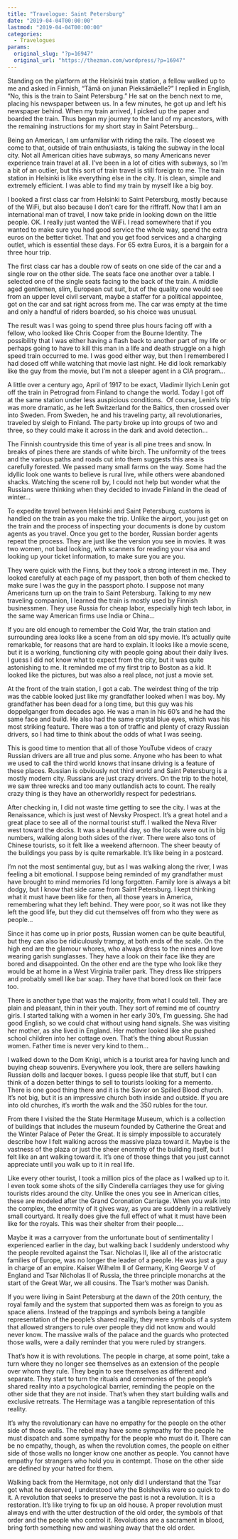 ```yaml
---
title: "Travelogue: Saint Petersburg"
date: "2019-04-04T00:00:00"
lastmod: "2019-04-04T00:00:00"
categories:
  - Travelogues
params:
  original_slug: "?p=16947"
  original_url: "https://thezman.com/wordpress/?p=16947"
---
```


Standing on the platform at the Helsinki train station, a fellow walked
up to me and asked in Finnish, “Tämä on junan Pieksämäelle?” I replied
in English, “No, this is the train to Saint Petersburg.” He sat on the
bench next to me, placing his newspaper between us. In a few minutes, he
got up and left his newspaper behind. When my train arrived, I picked up
the paper and boarded the train. Thus began my journey to the land of my
ancestors, with the remaining instructions for my short stay in Saint
Petersburg…

Being an American, I am unfamiliar with riding the rails. The closest we
come to that, outside of train enthusiasts, is taking the subway in the
local city. Not all American cities have subways, so many Americans
never experience train travel at all. I’ve been in a lot of cities with
subways, so I’m a bit of an outlier, but this sort of train travel is
still foreign to me. The train station in Helsinki is like everything
else in the city. It is clean, simple and extremely efficient. I was
able to find my train by myself like a big boy.

I booked a first class car from Helsinki to Saint Petersburg, mostly
because of the WiFi, but also because I don’t care for the riffraff. Now
that I am an international man of travel, I now take pride in looking
down on the little people. OK. I really just wanted the WiFi. I read
somewhere that if you wanted to make sure you had good service the whole
way, spend the extra euros on the better ticket. That and you get food
services and a charging outlet, which is essential these days. For 65
extra Euros, it is a bargain for a three hour trip.

The first class car has a double row of seats on one side of the car and
a single row on the other side. The seats face one another over a table.
I selected one of the single seats facing to the back of the train. A
middle aged gentlemen, slim, European cut suit, but of the quality one
would see from an upper level civil servant, maybe a staffer for a
political appointee, got on the car and sat right across from me. The
car was empty at the time and only a handful of riders boarded, so his
choice was unusual.

The result was I was going to spend three plus hours facing off with a
fellow, who looked like Chris Cooper from the Bourne Identity. The
possibility that I was either having a flash back to another part of my
life or perhaps going to have to kill this man in a life and death
struggle on a high speed train occurred to me. I was good either way,
but then I remembered I had dosed off while watching that movie last
night. He did look remarkably like the guy from the movie, but I’m not a
sleeper agent in a CIA program…

A little over a century ago, April of 1917 to be exact, Vladimir Ilyich
Lenin got off the train in Petrograd from Finland to change the world.
Today I got off at the same station under less auspicious conditions.
 Of course, Lenin’s trip was more dramatic, as he left Switzerland for
the Baltics, then crossed over into Sweden. From Sweden, he and his
traveling party, all revolutionaries, traveled by sleigh to Finland. The
party broke up into groups of two and three, so they could make it
across in the dark and avoid detection…

The Finnish countryside this time of year is all pine trees and snow. In
breaks of pines there are stands of white birch. The uniformity of the
trees and the various paths and roads cut into them suggests this area
is carefully forested. We passed many small farms on the way. Some had
the idyllic look one wants to believe is rural live, while others were
abandoned shacks. Watching the scene roll by, I could not help but
wonder what the Russians were thinking when they decided to invade
Finland in the dead of winter…

To expedite travel between Helsinki and Saint Petersburg, customs is
handled on the train as you make the trip. Unlike the airport, you just
get on the train and the process of inspecting your documents is done by
custom agents as you travel. Once you get to the border, Russian border
agents repeat the process. They are just like the version you see in
movies. It was two women, not bad looking, with scanners for reading
your visa and looking up your ticket information, to make sure you are
you.

They were quick with the Finns, but they took a strong interest in me.
They looked carefully at each page of my passport, then both of them
checked to make sure I was the guy in the passport photo. I suppose not
many Americans turn up on the train to Saint Petersburg. Talking to my
new traveling companion, I learned the train is mostly used by Finnish
businessmen. They use Russia for cheap labor, especially high tech
labor, in the same way American firms use India or China…

If you are old enough to remember the Cold War, the train station and
surrounding area looks like a scene from an old spy movie. It’s actually
quite remarkable, for reasons that are hard to explain. It looks like a
movie scene, but it is a working, functioning city with people going
about their daily lives. I guess I did not know what to expect from the
city, but it was quite astonishing to me. It reminded me of my first
trip to Boston as a kid. It looked like the pictures, but was also a
real place, not just a movie set.

At the front of the train station, I got a cab. The weirdest thing of
the trip was the cabbie looked just like my grandfather looked when I
was boy. My grandfather has been dead for a long time, but this guy was
his doppelganger from decades ago. He was a man in his 60’s and he had
the same face and build. He also had the same crystal blue eyes, which
was his most striking feature. There was a ton of traffic and plenty of
crazy Russian drivers, so I had time to think about the odds of what I
was seeing.

This is good time to mention that all of those YouTube videos of crazy
Russian drivers are all true and plus some. Anyone who has been to what
we used to call the third world knows that insane driving is a feature
of these places. Russian is obviously not third world and Saint
Petersburg is a mostly modern city. Russians are just crazy drivers. On
the trip to the hotel, we saw three wrecks and too many outlandish acts
to count. The really crazy thing is they have an otherworldly respect
for pedestrians.

After checking in, I did not waste time getting to see the city. I was
at the Renaissance, which is just west of Nevsky Prospect. It’s a great
hotel and a great place to see all of the normal tourist stuff. I walked
the Neva River west toward the docks. It was a beautiful day, so the
locals were out in big numbers, walking along both sides of the river.
There were also tons of Chinese tourists, so it felt like a weekend
afternoon. The sheer beauty of the buildings you pass by is quite
remarkable. It’s like being in a postcard.

I’m not the most sentimental guy, but as I was walking along the river,
I was feeling a bit emotional. I suppose being reminded of my
grandfather must have brought to mind memories I’d long forgotten.
Family lore is always a bit dodgy, but I know that side came from Saint
Petersburg. I kept thinking what it must have been like for then, all
those years in America, remembering what they left behind. They were
poor, so it was not like they left the good life, but they did cut
themselves off from who they were as people…

Since it has come up in prior posts, Russian women can be quite
beautiful, but they can also be ridiculously trampy, at both ends of the
scale. On the high end are the glamour whores, who always dress to the
nines and love wearing garish sunglasses. They have a look on their face
like they are bored and disappointed. On the other end are the type who
look like they would be at home in a West Virginia trailer park. They
dress like strippers and probably smell like bar soap. They have that
bored look on their face too.

There is another type that was the majority, from what I could tell.
They are plain and pleasant, thin in their youth. They sort of remind me
of country girls. I started talking with a women in her early 30’s, I’m
guessing. She had good English, so we could chat without using hand
signals. She was visiting her mother, as she lived in England. Her
mother looked like she pushed school children into her cottage oven.
That’s the thing about Russian women. Father time is never very kind to
them…

I walked down to the Dom Knigi, which is a tourist area for having lunch
and buying cheap souvenirs. Everywhere you look, there are sellers
hawking Russian dolls and lacquer boxes. I guess people like that stuff,
but I can think of a dozen better things to sell to tourists looking for
a memento. There is one good thing there and it is the Savior on Spilled
Blood church. It’s not big, but it is an impressive church both inside
and outside. If you are into old churches, it’s worth the walk and the
350 rubles for the tour.

From there I visited the the State Hermitage Museum, which is a
collection of buildings that includes the museum founded by Catherine
the Great and the Winter Palace of Peter the Great. It is simply
impossible to accurately describe how I felt walking across the massive
plaza toward it. Maybe is the vastness of the plaza or just the sheer
enormity of the building itself, but I felt like an ant walking toward
it. It’s one of those things that you just cannot appreciate until you
walk up to it in real life.

Like every other tourist, I took a million pics of the place as I walked
up to it. I even took some shots of the silly Cinderella carriages they
use for giving tourists rides around the city. Unlike the ones you see
in American cities, these are modeled after the Grand Coronation
Carriage. When you walk into the complex, the enormity of it gives way,
as you are suddenly in a relatively small courtyard. It really does give
the full effect of what it must have been like for the royals. This was
their shelter from their people….

Maybe it was a carryover from the unfortunate bout of sentimentality I
experienced earlier in the day, but walking back I suddenly understood
why the people revolted against the Tsar. Nicholas II, like all of the
aristocratic families of Europe, was no longer the leader of a people.
He was just a guy in charge of an empire. Kaiser Wilhelm II of Germany,
King George V of England and Tsar Nicholas II of Russia, the three
principle monarchs at the start of the Great War, we all cousins. The
Tsar’s mother was Danish.

If you were living in Saint Petersburg at the dawn of the 20th century,
the royal family and the system that supported them was as foreign to
you as space aliens. Instead of the trappings and symbols being a
tangible representation of the people’s shared reality, they were
symbols of a system that allowed strangers to rule over people they did
not know and would never know. The massive walls of the palace and the
guards who protected those walls, were a daily reminder that you were
ruled by strangers.

That’s how it is with revolutions. The people in charge, at some point,
take a turn where they no longer see themselves as an extension of the
people over whom they rule. They begin to see themselves as different
and separate. They start to turn the rituals and ceremonies of the
people’s shared reality into a psychological barrier, reminding the
people on the other side that they are not inside. That’s when they
start building walls and exclusive retreats. The Hermitage was a
tangible representation of this reality.

It’s why the revolutionary can have no empathy for the people on the
other side of those walls. The rebel may have some sympathy for the
people he must dispatch and some sympathy for the people who must do it.
There can be no empathy, though, as when the revolution comes, the
people on either side of those walls no longer know one another as
people. You cannot have empathy for strangers who hold you in contempt.
Those on the other side are defined by your hatred for them.

Walking back from the Hermitage, not only did I understand that the Tsar
got what he deserved, I understood why the Bolsheviks were so quick to
do it. A revolution that seeks to preserve the past is not a revolution.
It is a restoration. It’s like trying to fix up an old house. A proper
revolution must always end with the utter destruction of the old order,
the symbols of that order and the people who control it. Revolutions are
a sacrament in blood, bring forth something new and washing away that
the old order.
